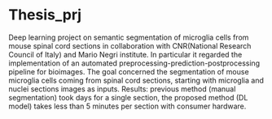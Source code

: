 # Thesis_prj
Deep learning project on semantic segmentation of microglia cells from mouse spinal cord sections in collaboration with CNR(National Research Council of Italy) and Mario Negri institute. In particular it regarded the implementation of an automated preprocessing-prediction-postprocessing pipeline for bioimages. The goal concerned the segmentation of mouse microglia cells coming from spinal cord sections, starting with microglia and nuclei sections images as inputs.
Results: previous method (manual segmentation) took days for a single section, the proposed method (DL model) takes less than 5 minutes per section with consumer hardware.
